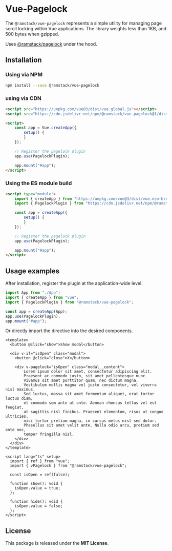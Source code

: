 # Vue-Pagelock

The `@ramstack/vue-pagelock` represents a simple utility for managing page scroll locking within Vue applications. The library weights less than 1KB, and 500 bytes when gzipped.

Uses [@ramstack/pagelock](https://github.com/rameel/pagelock) under the hood.

## Installation

### Using via NPM
```sh
npm install --save @ramstack/vue-pagelock
```

### using via CDN
```html
<script src="https://unpkg.com/vue@3/dist/vue.global.js"></script>
<script src="https://cdn.jsdelivr.net/npm/@ramstack/vue-pagelock@1/dist/vue-pagelock.min.js"></script>

<script>
    const app = Vue.createApp({
        setup() {
        }
    });

    // Register the pagelock plugin
    app.use(PagelockPlugin);

    app.mount("#app");
</script>
```

### Using the ES module build
```html
<script type="module">
    import { createApp } from "https://unpkg.com/vue@3/dist/vue.esm-browser.js";
    import { PagelockPlugin } from "https://cdn.jsdelivr.net/npm/@ramstack/vue-pagelock@1/dist/vue-pagelock.esm.min.js";

    const app = createApp({
        setup() {
        }
    });

    // Register the pagelock plugin
    app.use(PagelockPlugin);

    app.mount("#app");
</script>
```


## Usage examples

After installation, register the plugin at the application-wide level.

```js
import App from "./App";
import { createApp } from "vue";
import { PagelockPlugin } from "@ramstack/vue-pagelock";

const app = createApp(App);
app.use(PagelockPlugin);
app.mount("#app");
```

Or directly import the directive into the desired components.

```vue
<template>
  <button @click="show">Show modal</button>

  <div v-if="isOpen" class="modal">
    <button @click="close">X</button>

    <div v-pagelock="isOpen" class="modal__content">
        Lorem ipsum dolor sit amet, consectetur adipiscing elit.
        Praesent ac commodo justo, sit amet pellentesque nunc.
        Vivamus sit amet porttitor quam, nec dictum magna.
        Vestibulum mollis magna vel justo consectetur, vel viverra nisl maximus.
        Sed luctus, massa sit amet fermentum aliquet, erat tortor luctus diam,
        et commodo sem ante ut ante. Aenean rhoncus tellus vel est feugiat,
        at sagittis nisl finibus. Praesent elementum, risus ut congue ultricies,
        nisi tortor pretium magna, in cursus metus nisl sed dolor.
        Phasellus sit amet velit ante. Nulla odio arcu, pretium sed ante nec,
        tempor fringilla nisl.
    </div>
  </div>
</template>

<script lang="ts" setup>
  import { ref } from "vue";
  import { vPagelock } from "@ramstack/vue-pagelock";

  const isOpen = ref(false);

  function show(): void {
    isOpen.value = true;
  };

  function hide(): void {
    isOpen.value = false;
  };
</script>
```

## License
This package is released under the **MIT License**.
